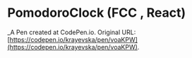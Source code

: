 # PomodoroClock (FCC , React) 
 _A Pen created at CodePen.io. Original URL: [https://codepen.io/krayevska/pen/voaKPW](https://codepen.io/krayevska/pen/voaKPW).

 